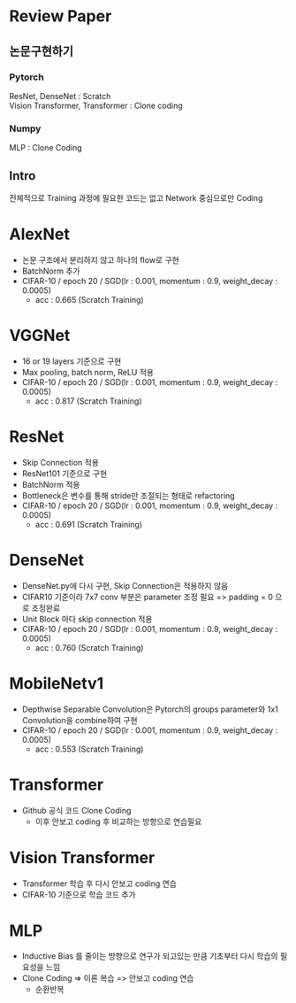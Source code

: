 # Review Paper

## 논문구현하기

### Pytorch 
ResNet, DenseNet : Scratch 
<br />
Vision Transformer, Transformer : Clone coding
### Numpy
MLP : Clone Coding

## Intro
전체적으로 Training 과정에 필요한 코드는 없고 Network 중심으로만 Coding

# AlexNet
- 논문 구조에서 분리하지 않고 하나의 flow로 구현
- BatchNorm 추가
- CIFAR-10 / epoch 20 / SGD(lr : 0.001, momentum : 0.9, weight_decay : 0.0005)
  - acc : 0.665 (Scratch Training)

# VGGNet
- 16 or 19 layers 기준으로 구현
- Max pooling, batch norm, ReLU 적용
- CIFAR-10 / epoch 20 / SGD(lr : 0.001, momentum : 0.9, weight_decay : 0.0005)
  - acc : 0.817 (Scratch Training)

# ResNet
- Skip Connection 적용
- ResNet101 기준으로 구현
- BatchNorm 적용
- Bottleneck은 변수를 통해 stride만 조절되는 형태로 refactoring
- CIFAR-10 / epoch 20 / SGD(lr : 0.001, momentum : 0.9, weight_decay : 0.0005)
  - acc : 0.691 (Scratch Training)

# DenseNet
- DenseNet.py에 다시 구현, Skip Connection은 적용하지 않음
- CIFAR10 기준이라 7x7 conv 부분은 parameter 조정 필요 => padding = 0 으로 조정완료
- Unit Block 마다 skip connection 적용
- CIFAR-10 / epoch 20 / SGD(lr : 0.001, momentum : 0.9, weight_decay : 0.0005)
  - acc : 0.760 (Scratch Training)

# MobileNetv1
- Depthwise Separable Convolution은 Pytorch의 groups parameter와 1x1 Convolution을 combine하여 구현
- CIFAR-10 / epoch 20 / SGD(lr : 0.001, momentum : 0.9, weight_decay : 0.0005)
  - acc : 0.553 (Scratch Training) 

# Transformer
- Github 공식 코드 Clone Coding
  - 이후 안보고 coding 후 비교하는 방향으로 연습필요

# Vision Transformer
- Transformer 학습 후 다시 안보고 coding 연습
- CIFAR-10 기준으로 학습 코드 추가

# MLP
- Inductive Bias 를 줄이는 방향으로 연구가 되고있는 만큼 기초부터 다시 학습의 필요성을 느낌
- Clone Coding => 이론 복습 => 안보고 coding 연습
  - 순환반복
